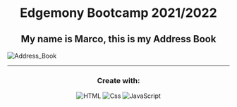 
# <h1 align="center">Edgemony Bootcamp 2021/2022</h1>

### <h2 align="center">My name is Marco, this is my Address Book</h2>

![Address_Book](img/Questa-è-la-mia-rubrica.png)
<br>
<hr>
<h3 align="center"> Create with:</h3>
<p align="center">
  <img alt="HTML" src="https://img.shields.io/badge/HTML-E34F26?logo=html5&logoColor=white&style=for-the-badge" />
  <img alt="Css" src="https://img.shields.io/badge/CSS-1572B6?logo=css3&logoColor=white&style=for-the-badge" />
  <img alt="JavaScript" src="https://img.shields.io/badge/JavaScript-F7DF1E?logo=javascript&logoColor=white&style=for-the-badge" />
  </p>